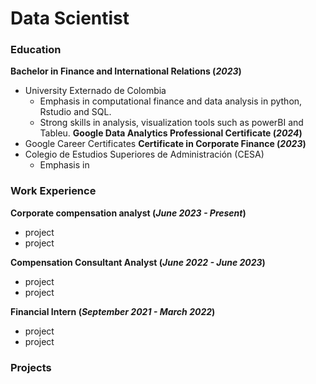 # Data Scientist

### Education 
**Bachelor in Finance and International Relations (_2023_)**
- University Externado de Colombia
  - Emphasis in computational finance and data analysis in python, Rstudio and SQL.
  - Strong skills in analysis, visualization tools such as powerBI and Tableu.
**Google Data Analytics Professional Certificate (_2024_)**
- Google Career Certificates
**Certificate in Corporate Finance (_2023_)**
- Colegio de Estudios Superiores de Administración (CESA)
  - Emphasis in 

### Work Experience
**Corporate compensation analyst (_June 2023 - Present_)**
- project
- project

**Compensation Consultant Analyst (_June 2022 - June 2023_)**
- project
- project

**Financial Intern (_September 2021 - March 2022_)**
- project
- project

### Projects

  
